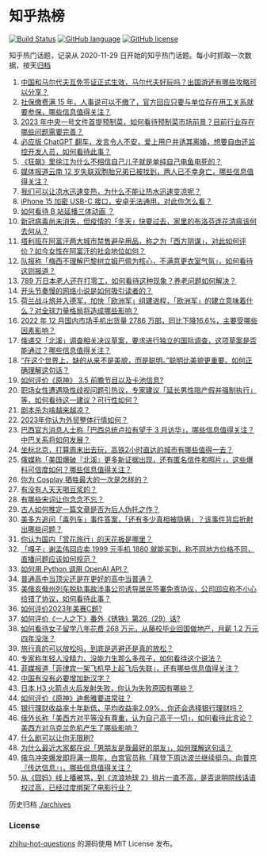 # 知乎热榜
[![Build Status](https://github.com/ToWeLong/zhihu-hot-questions/workflows/CI/badge.svg)](https://github.com/ToWeLong/zhihu-hot-questions/actions)
[![GitHub language](https://img.shields.io/badge/language-golang-orange.svg)](https://golang.org/)
[![GitHub license](https://img.shields.io/github/license/ToWeLong/zhihu-hot-questions)](https://github.com/ToWeLong/zhihu-hot-questions/blob/main/LICENSE)

知乎热门话题，记录从 2020-11-29 日开始的知乎热门话题。每小时抓取一次数据，按天[归档](./archives)

<!-- BEGIN -->

1. [中国和马尔代夫互免签证正式生效，马尔代夫好玩吗？出国游还有哪些攻略可以分享？](https://www.zhihu.com/question/584571609)
1. [社保缴费满 15 年，人事说可以不缴了，官方回应只要与单位存在用工关系就要参保，哪些信息值得关注？](https://www.zhihu.com/question/584572048)
1. [2023 年中央一号文件首提预制菜，如何看待预制菜市场前景？目前行业存在哪些问题需要完善？](https://www.zhihu.com/question/584280924)
1. [必应版 ChatGPT 翻车，发言令人不安，爱上用户并诱其离婚，想要自由还监控开发人员，如何看待此事？](https://www.zhihu.com/question/584714936)
1. [《狂飙》里徐江为什么不相信自己儿子就是单纯自己电鱼电死的？](https://www.zhihu.com/question/580488824)
1. [媒体报道云南 12 岁失联双胞胎兄弟已被找到，两人已不幸身亡，哪些信息值得关注？](https://www.zhihu.com/question/584703265)
1. [我们可以让凉水迅速变热，为什么不能让热水迅速变凉呢？](https://www.zhihu.com/question/581790596)
1. [iPhone 15 加密 USB-C 接口，安卓无法通用，对此你怎么看？](https://www.zhihu.com/question/584449780)
1. [如何看待 B 站延播三体动画 ？](https://www.zhihu.com/question/584363228)
1. [新冠病毒尚未消失，但疫情的「冬天」快要过去，家里的布洛芬连花清瘟该何去何从？](https://www.zhihu.com/question/584805716)
1. [塔利班在阿富汗两大城市禁售避孕用品，称之为「西方阴谋」，对此如何评价？如今女性在阿富汗的社会地位如何？](https://www.zhihu.com/question/584775490)
1. [队报称「梅西不理解巴黎树立姆巴佩为核心，不满意更衣室气氛」，如何看待这则报道？](https://www.zhihu.com/question/584367813)
1. [789 万日本老人还在打零工，如何看待这种现象？养老问题如何解决？](https://www.zhihu.com/question/584570107)
1. [开头节奏慢的网络小说是如何吸引读者的？](https://www.zhihu.com/question/565630954)
1. [荷兰战斗旅并入德军，加快「欧洲军」组建进程，「欧洲军」的建立意味着什么？对全球力量格局将造成哪些影响？](https://www.zhihu.com/question/584797243)
1. [2022 年 12 月国内市场手机出货量 2786 万部，同比下降16.6%，主要受哪些因素影响？](https://www.zhihu.com/question/584685635)
1. [俄递交「北溪」调查相关决议草案，要求进行独立的国际调查，这项草案是否能通过？哪些信息值得关注？](https://www.zhihu.com/question/584792631)
1. [“在这个世界上，缺的从来不是美貌，而是聪明。”聪明比美貌更重要。如何正确理解这句话？](https://www.zhihu.com/question/583958944)
1. [如何评价《原神》 3.5 前瞻节目以及卡池信息?](https://www.zhihu.com/question/584701753)
1. [职场女性遭遇隐性歧视问题引热议，专家建议「延长男性陪产假并强制执行」等，如何看待这一建议？可行性如何？](https://www.zhihu.com/question/584572301)
1. [剧本杀为啥越来越凉？](https://www.zhihu.com/question/459243682)
1. [2023年你认为外贸整体行情如何？](https://www.zhihu.com/question/578101042)
1. [巴西官方消息人士称「巴西总统卢拉有望于 3 月访华」，哪些信息值得关注？中巴关系将如何发展？](https://www.zhihu.com/question/584777078)
1. [坐标北京，打算周末出去玩，高铁2小时直达的城市有哪些值得一去？](https://www.zhihu.com/question/582817624)
1. [俄媒称「美国爆破『北溪』更多新证据出现，还有匿名信件和照片」，这些爆料可信度如何？哪些信息值得关注？](https://www.zhihu.com/question/584564170)
1. [你为 Cosplay 牺牲最大的一次是怎样的？](https://www.zhihu.com/question/37709843)
1. [有没有人天天喝豆浆的？](https://www.zhihu.com/question/315036096)
1. [有哪些宋词让你念念不忘？](https://www.zhihu.com/question/577743293)
1. [古人如何推定一篇文章是否为后人伪托之作？](https://www.zhihu.com/question/545750869)
1. [美多方追问「毒列车」事件答案，「还有多少真相被隐瞒」？该事件背后折射出哪些问题？](https://www.zhihu.com/question/584585535)
1. [你认为国内「赏花旅行」的天花板是哪里？](https://www.zhihu.com/question/583791539)
1. [「嘎子」谢孟伟回应卖 1999 元手机 1880 就能买到，称不同地方价格不同，直播问题应该如何规范？](https://www.zhihu.com/question/583738375)
1. [如何用 Python 调用 OpenAI API？](https://www.zhihu.com/question/575983484)
1. [普通高中当顶尖还是在更好的高中当普通？](https://www.zhihu.com/question/584579265)
1. [美俄亥俄州列车脱轨事故涉事公司诱导居民签署免责协议，公司回应称不小心给错了协议，如何看待此事？](https://www.zhihu.com/question/584766579)
1. [如何评价2023年美赛C题?](https://www.zhihu.com/question/584584346)
1. [如何评价《一人之下》番外《锈铁》第26（29）话?](https://www.zhihu.com/question/584719749)
1. [如何看待女子留学八年花费 268 万元，从藤校毕业回国做地产，月薪 1.2 万元四年没涨？](https://www.zhihu.com/question/584383340)
1. [旅行真的可以放松吗，到底是逃避还是真的放松？](https://www.zhihu.com/question/429908883)
1. [专家称年轻人没精力、没能力生那么多孩子，如何看待这个说法？](https://www.zhihu.com/question/584770549)
1. [菲媒报道「菲律宾一架飞机早上起飞后失联」，还有哪些信息值得关注？](https://www.zhihu.com/question/584789018)
1. [中国有没有必要增加新汉字？](https://www.zhihu.com/question/584377298)
1. [日本 H3 火箭点火后发射失败，你认为失败原因有哪些？](https://www.zhihu.com/question/584593224)
1. [如何评价《原神》迪希雅要进常驻？](https://www.zhihu.com/question/584694278)
1. [银行理财收益率十年新低，平均收益率2.09%，你还会选择银行理财吗？](https://www.zhihu.com/question/584829788)
1. [俄外长称「美西方对平等没有尊重，认为自己高于一切」，如何看待此言论？美西方对乌克兰危机产生了哪些影响？](https://www.zhihu.com/question/583780382)
1. [什么剧可以让你无限刷?](https://www.zhihu.com/question/584630367)
1. [为什么最近大家都在说「男朋友是我最好的朋友」，如何理解这句话？](https://www.zhihu.com/question/578467165)
1. [俄乌冲突爆发即将满一周年，白宫官员称「拜登下周访波兰继续挺乌、向普京『传达信息』」，哪些信息值得关注？](https://www.zhihu.com/question/584770849)
1. [从《囧妈》线上播被骂，到《流浪地球 2》排片一直不高，是否说明院线话语权过高，已经过度绑架了电影行业？](https://www.zhihu.com/question/584304661)

<!-- END -->

历史归档 [./archives](./archives)


### License
[zhihu-hot-questions](https://github.com/towelong/zhihu-hot-questions) 的源码使用 MIT License 发布。